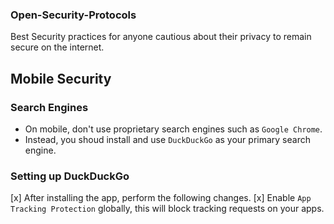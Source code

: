 ### Open-Security-Protocols
Best Security practices for anyone cautious about their privacy to remain secure on the internet.

## Mobile Security
### Search Engines

- On mobile, don't use proprietary search engines such as `Google Chrome`.
- Instead, you shoud install and use `DuckDuckGo` as your primary search engine.

### Setting up DuckDuckGo

[x] After installing the app, perform the following changes.
[x] Enable `App Tracking Protection` globally, this will block tracking requests on your apps.